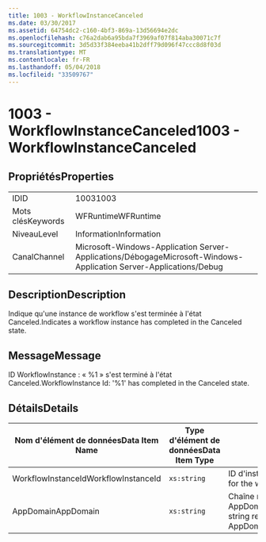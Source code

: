 ```yaml
---
title: 1003 - WorkflowInstanceCanceled
ms.date: 03/30/2017
ms.assetid: 64754dc2-c160-4bf3-869a-13d56694e2dc
ms.openlocfilehash: c76a2dab6a95bda7f3969af07f814aba30071c7f
ms.sourcegitcommit: 3d5d33f384eeba41b2dff79d096f47ccc8d8f03d
ms.translationtype: MT
ms.contentlocale: fr-FR
ms.lasthandoff: 05/04/2018
ms.locfileid: "33509767"
---
```

# <a name="1003---workflowinstancecanceled"></a><span data-ttu-id="b6875-102">1003 - WorkflowInstanceCanceled</span><span class="sxs-lookup"><span data-stu-id="b6875-102">1003 - WorkflowInstanceCanceled</span></span>
## <a name="properties"></a><span data-ttu-id="b6875-103">Propriétés</span><span class="sxs-lookup"><span data-stu-id="b6875-103">Properties</span></span>  
  
|||  
|-|-|  
|<span data-ttu-id="b6875-104">ID</span><span class="sxs-lookup"><span data-stu-id="b6875-104">ID</span></span>|<span data-ttu-id="b6875-105">1003</span><span class="sxs-lookup"><span data-stu-id="b6875-105">1003</span></span>|  
|<span data-ttu-id="b6875-106">Mots clés</span><span class="sxs-lookup"><span data-stu-id="b6875-106">Keywords</span></span>|<span data-ttu-id="b6875-107">WFRuntime</span><span class="sxs-lookup"><span data-stu-id="b6875-107">WFRuntime</span></span>|  
|<span data-ttu-id="b6875-108">Niveau</span><span class="sxs-lookup"><span data-stu-id="b6875-108">Level</span></span>|<span data-ttu-id="b6875-109">Information</span><span class="sxs-lookup"><span data-stu-id="b6875-109">Information</span></span>|  
|<span data-ttu-id="b6875-110">Canal</span><span class="sxs-lookup"><span data-stu-id="b6875-110">Channel</span></span>|<span data-ttu-id="b6875-111">Microsoft-Windows-Application Server-Applications/Débogage</span><span class="sxs-lookup"><span data-stu-id="b6875-111">Microsoft-Windows-Application Server-Applications/Debug</span></span>|  
  
## <a name="description"></a><span data-ttu-id="b6875-112">Description</span><span class="sxs-lookup"><span data-stu-id="b6875-112">Description</span></span>  
 <span data-ttu-id="b6875-113">Indique qu'une instance de workflow s'est terminée à l'état Canceled.</span><span class="sxs-lookup"><span data-stu-id="b6875-113">Indicates a workflow instance has completed in the Canceled state.</span></span>  
  
## <a name="message"></a><span data-ttu-id="b6875-114">Message</span><span class="sxs-lookup"><span data-stu-id="b6875-114">Message</span></span>  
 <span data-ttu-id="b6875-115">ID WorkflowInstance : « %1 » s'est terminé à l'état Canceled.</span><span class="sxs-lookup"><span data-stu-id="b6875-115">WorkflowInstance Id: '%1' has completed in the Canceled state.</span></span>  
  
## <a name="details"></a><span data-ttu-id="b6875-116">Détails</span><span class="sxs-lookup"><span data-stu-id="b6875-116">Details</span></span>  
  
|<span data-ttu-id="b6875-117">Nom d'élément de données</span><span class="sxs-lookup"><span data-stu-id="b6875-117">Data Item Name</span></span>|<span data-ttu-id="b6875-118">Type d'élément de données</span><span class="sxs-lookup"><span data-stu-id="b6875-118">Data Item Type</span></span>|<span data-ttu-id="b6875-119">Description</span><span class="sxs-lookup"><span data-stu-id="b6875-119">Description</span></span>|  
|--------------------|--------------------|-----------------|  
|<span data-ttu-id="b6875-120">WorkflowInstanceId</span><span class="sxs-lookup"><span data-stu-id="b6875-120">WorkflowInstanceId</span></span>|`xs:string`|<span data-ttu-id="b6875-121">ID d'instance pour le workflow</span><span class="sxs-lookup"><span data-stu-id="b6875-121">The instance id for the workflow</span></span>|  
|<span data-ttu-id="b6875-122">AppDomain</span><span class="sxs-lookup"><span data-stu-id="b6875-122">AppDomain</span></span>|`xs:string`|<span data-ttu-id="b6875-123">Chaîne retournée par AppDomain.CurrentDomain.FriendlyName.</span><span class="sxs-lookup"><span data-stu-id="b6875-123">The string returned by AppDomain.CurrentDomain.FriendlyName.</span></span>|
